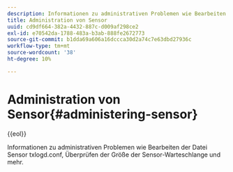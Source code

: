 ```yaml
---
description: Informationen zu administrativen Problemen wie Bearbeiten der Datei Sensor txlogd.conf, Überprüfen der Größe der Sensor-Warteschlange und mehr.
title: Administration von Sensor
uuid: cd9df664-382a-4432-887c-d009af298ce2
exl-id: e70542da-1788-483a-b3ab-888fe2672773
source-git-commit: b1dda69a606a16dccca30d2a74c7e63dbd27936c
workflow-type: tm+mt
source-wordcount: '38'
ht-degree: 10%

---
```


# Administration von Sensor{#administering-sensor}

{{eol}}

Informationen zu administrativen Problemen wie Bearbeiten der Datei Sensor txlogd.conf, Überprüfen der Größe der Sensor-Warteschlange und mehr.
